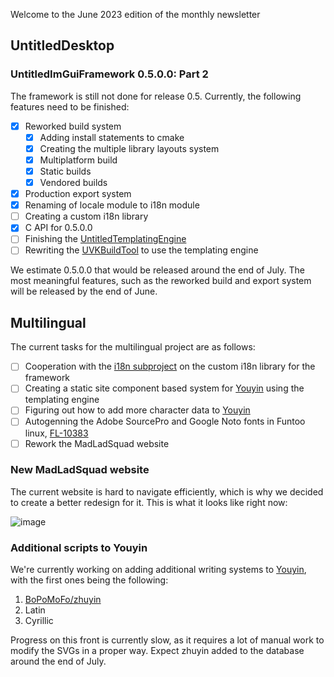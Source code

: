 Welcome to the June 2023 edition of the monthly newsletter

## UntitledDesktop
### UntitledImGuiFramework 0.5.0.0: Part 2
The framework is still not done for release 0.5. Currently, the following features need to be finished:

- [x] Reworked build system
    - [x] Adding install statements to cmake
    - [x] Creating the multiple library layouts system
    - [x] Multiplatform build
    - [x] Static builds
    - [x] Vendored builds
- [x] Production export system
- [x] Renaming of locale module to i18n module
- [ ] Creating a custom i18n library
- [X] C API for 0.5.0.0
- [ ] Finishing the [UntitledTemplatingEngine](https://github.com/MadLadSquad/UntitledTemplatingEngine)
- [ ] Rewriting the [UVKBuildTool](https://github.com/MadLadSquad/UVKBuildTool) to use the templating engine

We estimate 0.5.0.0 that would be released around the end of July. The most meaningful features, such as the reworked build
and export system will be released by the end of June.

## Multilingual
The current tasks for the multilingual project are as follows:

- [ ] Cooperation with the [i18n subproject](https://madladsquad.com/untitled-desktop/subprojects/i18n) on the custom i18n
library for the framework
- [ ] Creating a static site component based system for [Youyin](https://youyin.madladsquad.com/) using the templating engine
- [ ] Figuring out how to add more character data to [Youyin](https://youyin.madladsquad.com/)
- [ ] Autogenning the Adobe SourcePro and Google Noto fonts in Funtoo linux, [FL-10383](https://bugs.funtoo.org/browse/FL-10383)
- [ ] Rework the MadLadSquad website

### New MadLadSquad website
The current website is hard to navigate efficiently, which is why we decided to create a better redesign for it. This
is what it looks like right now:

![image](https://github.com/MadLadSquad/MadLadSquadSite/assets/40400590/68af2eea-a2fa-484e-b273-38933629a633)

### Additional scripts to Youyin
We're currently working on adding additional writing systems to [Youyin](https://youyin.madladsquad.com/), with the first
ones being the following:

1. [BoPoMoFo/zhuyin](https://en.wikipedia.org/wiki/Bopomofo)
2. Latin
3. Cyrillic

Progress on this front is currently slow, as it requires a lot of manual work to modify the SVGs in a proper way. Expect zhuyin
added to the database around the end of July.
